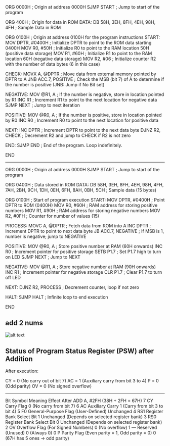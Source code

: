 ## 
ORG     0000H          ; Origin at address 0000H
SJMP    START          ; Jump to start of the program

ORG     400H           ; Origin for data in ROM
DATA:   DB 58H, 3EH, 8FH, 4EH, 98H, 4FH  ; Sample Data in ROM

ORG     0100H          ; Origin at address 0100H for the program instructions
START:  MOV DPTR, #0400H  ; Initialize DPTR to point to the ROM data starting 0400H
        MOV R0, #50H     ; Initialize R0 to point to the RAM location 50H (positive data storage)
        MOV R1, #60H     ; Initialize R1 to point to the RAM location 60H (negative data storage)
        MOV R2, #06      ; Initialize counter R2 with the number of data bytes (6 in this case)

CHECK:  MOVX A, @DPTR   ; Move data from external memory pointed by DPTR to A
        JNB ACC.7, POSITIVE  ; Check the MSB (bit 7) of A to determine if the number is positive (JNB: Jump if No Bit set)
        
NEGATIVE: MOV @R1, A    ; If the number is negative, store in location pointed by R1
        INC R1          ; Increment R1 to point to the next location for negative data
        SJMP NEXT       ; Jump to next iteration
        
POSITIVE: MOV @R0, A    ; If the number is positive, store in location pointed by R0
        INC R0          ; Increment R0 to point to the next location for positive data

NEXT:   INC DPTR        ; Increment DPTR to point to the next data byte
        DJNZ R2, CHECK  ; Decrement R2 and jump to CHECK if R2 is not zero

END:    SJMP END        ; End of the program. Loop indefinitely.

END


---
ORG     0000H           ; Origin at address 0000H
SJMP    START           ; Jump to start of the program

ORG     0400H           ; Data stored in ROM
DATA:   DB 58H, 3EH, 8FH, 4EH, 98H, 4FH, 7AH, 2BH, 9CH, 1DH, 0EH, 6FH, 8AH, 0BH, 5CH
                        ; Sample data (15 bytes)

ORG     0100H           ; Start of program execution
START:
        MOV DPTR, #0400H    ; Point DPTR to ROM (0400H)
        MOV R0, #60H        ; RAM address for storing positive numbers
        MOV R1, #90H        ; RAM address for storing negative numbers
        MOV R2, #0FH        ; Counter for number of values (15)

PROCESS:
        MOVC A, @DPTR     ; Fetch data from ROM into A
        INC DPTR            ; Increment DPTR to point to next data byte
        JB  ACC.7, NEGATIVE ; If MSB is 1, number is negative; jump to NEGATIVE

POSITIVE:
        MOV @R0, A          ; Store positive number at RAM (60H onwards)
        INC R0              ; Increment pointer for positive storage
        SETB P1.7           ; Set P1.7 high to turn on LED
        SJMP NEXT           ; Jump to NEXT

NEGATIVE:
        MOV @R1, A          ; Store negative number at RAM (90H onwards)
        INC R1              ; Increment pointer for negative storage
        CLR P1.7            ; Clear P1.7 to turn off LED

NEXT:
        DJNZ R2, PROCESS    ; Decrement counter, loop if not zero

HALT:
        SJMP HALT           ; Infinite loop to end execution

END

## add 2 nums 
![alt text](<Screenshot 2025-03-05 at 11.33.55 PM.png>)

##  Status of Program Status Register (PSW) after Addition

After execution:

CY = 0 (No carry out of bit 7)
AC = 1 (Auxiliary carry from bit 3 to 4)
P = 0 (Odd parity)
OV = 0 (No signed overflow)

---
Bit	Symbol	Meaning	Effect After ADD A, #2FH (38H + 2FH = 67H)
7	CY	Carry Flag	0 (No carry from bit 7)
6	AC	Auxiliary Carry	1 (Carry from bit 3 to bit 4)
5	F0	General-Purpose Flag (User-Defined)	Unchanged
4	RS1	Register Bank Select Bit 1	Unchanged (Depends on selected register bank)
3	RS0	Register Bank Select Bit 0	Unchanged (Depends on selected register bank)
2	OV	Overflow Flag (For Signed Numbers)	0 (No overflow)
1	—	Reserved (Unused)	0 (Always 0)
0	P	Parity Flag (Even parity = 1, Odd parity = 0)	0 (67H has 5 ones → odd parity)
